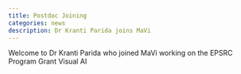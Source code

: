 ```yaml
---
title: Postdoc Joining
categories: news
description: Dr Kranti Parida joins MaVi
---
```

Welcome to Dr Kranti Parida who joined MaVi working on the EPSRC Program Grant Visual AI